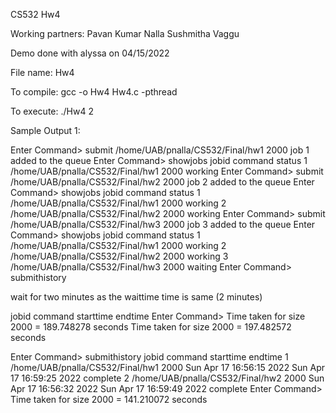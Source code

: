 CS532 Hw4

Working partners:
Pavan Kumar Nalla
Sushmitha Vaggu

Demo done with alyssa on 04/15/2022


File name: Hw4

To compile:   gcc -o Hw4 Hw4.c -pthread

To execute: ./Hw4 2

Sample Output 1:


Enter Command> submit /home/UAB/pnalla/CS532/Final/hw1 2000
job 1 added to the queue
Enter Command> showjobs
jobid   command                                 status
1       /home/UAB/pnalla/CS532/Final/hw1 2000   working
Enter Command> submit /home/UAB/pnalla/CS532/Final/hw2 2000
job 2 added to the queue
Enter Command> showjobs
jobid   command                                 status
1       /home/UAB/pnalla/CS532/Final/hw1 2000   working
2       /home/UAB/pnalla/CS532/Final/hw2 2000   working
Enter Command> submit /home/UAB/pnalla/CS532/Final/hw3 2000
job 3 added to the queue
Enter Command> showjobs
jobid   command                                 status
1       /home/UAB/pnalla/CS532/Final/hw1 2000   working
2       /home/UAB/pnalla/CS532/Final/hw2 2000   working
3       /home/UAB/pnalla/CS532/Final/hw3 2000   waiting
Enter Command> submithistory

wait for two minutes as the waittime time is same (2 minutes)

jobid   command                                 starttime                       endtime
Enter Command> Time taken for size 2000 = 189.748278 seconds
Time taken for size 2000 = 197.482572 seconds

Enter Command> submithistory
jobid   command                                 starttime                       endtime
1       /home/UAB/pnalla/CS532/Final/hw1 2000   Sun Apr 17 16:56:15 2022        Sun Apr 17 16:59:25 2022        complete
2       /home/UAB/pnalla/CS532/Final/hw2 2000   Sun Apr 17 16:56:32 2022        Sun Apr 17 16:59:49 2022        complete
Enter Command> Time taken for size 2000 = 141.210072 seconds





